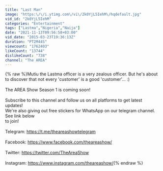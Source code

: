 ```yaml
---
title: "Last Man"
image: "https:\/\/i.ytimg.com\/vi\/2k0YjL5IehM\/hqdefault.jpg"
vid_id: "2k0YjL5IehM"
categories: "Entertainment"
tags: ["Lastma","Nigeria","Naija"]
date: "2021-11-13T09:56:58+03:00"
vid_date: "2015-03-23T19:36:13Z"
duration: "PT2M44S"
viewcount: "1762403"
likeCount: "13744"
dislikeCount: "738"
channel: "The AREA"
---
```

{% raw %}Mutiu the Lastma officer is a very zealous officer. But he's about to discover that not every 'customer' is a good 'customer'... :)<br /><br />The AREA Show Season 1 is coming soon!<br /><br />Subscribe to this channel and follow us on all platforms to get latest updates!<br />We're also giving out free stickers for WhatsApp on our telegram channel. See link below<br />to join!<br /><br />Telegram: <a rel="nofollow" target="blank" href="https://t.me/theareashowtelegram">https://t.me/theareashowtelegram</a><br /><br />Facebook: <a rel="nofollow" target="blank" href="https://www.facebook.com/theareashow/">https://www.facebook.com/theareashow/</a><br /><br />Twitter: <a rel="nofollow" target="blank" href="https://twitter.com/TheAreaShow">https://twitter.com/TheAreaShow</a><br /><br />Instagram: <a rel="nofollow" target="blank" href="https://www.instagram.com/theareashow/">https://www.instagram.com/theareashow/</a>{% endraw %}
